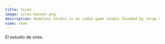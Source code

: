 ```yaml
---
title: Sires
image: sires-banner.png
description: Nameless Studio is an indie game studio founded by Jorge Sires.
view: show
---
```


El estudio de sires.